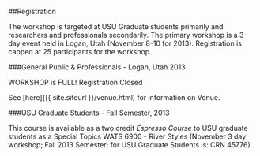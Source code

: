 ##Registration

The workshop is targeted at USU Graduate students primarily and researchers and professionals secondarily. The primary workshop is a 3-day event held  in Logan, Utah (November 8-10 for 2013). Registration is capped at 25 participants for the workshop.


###General Public & Professionals - Logan, Utah 2013

WORKSHOP is FULL! Registration Closed

See [here]({{ site.siteurl }}/venue.html) for information on Venue.

###USU Graduate Students - Fall Semester, 2013

This course is available as a two credit *Espresso Course* to USU graduate students as a Special Topics WATS 6900 - River Styles  (November 3 day workshop; Fall 2013 Semester;  for USU Graduate Students is: CRN 45776). 

